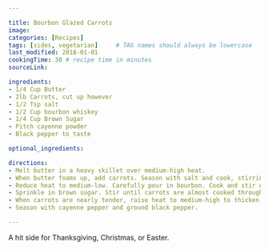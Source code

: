 ```yaml
---

title: Bourbon Glazed Carrots
image:
categories: [Recipes]
tags: [sides, vegetarian]     # TAG names should always be lowercase
last_modified: 2018-01-01
cookingTime: 30 # recipe time in minutes
sourceLink: 

ingredients:
- 1/4 Cup Butter
- 2lb Carrots, cut up however
- 1/2 Tsp salt
- 1/2 Cup bourbon whiskey
- 1/4 Cup Brown Sugar
- Pitch cayenne powder
- Black pepper to taste

optional_ingredients:

directions:
- Melt butter in a heavy skillet over medium-high heat. 
- When butter foams up, add carrots. Season with salt and cook, stirring, until liquid from carrots evaporates and carrots begin to brown around the edges, 5 or 6 minutes. 
- Reduce heat to medium-low. Carefully pour in bourbon. Cook and stir until bourbon is almost evaporated, about 2 minutes. 
- Sprinkle in brown sugar. Stir until carrots are almost cooked through, about 5 minutes 
- When carrots are nearly tender, raise heat to medium-high to thicken the glaze, 15 to 30 seconds. 
- Season with cayenne pepper and ground black pepper.  

---
```


A hit side for Thanksgiving, Christmas, or Easter.
